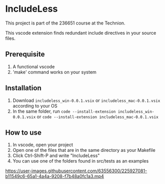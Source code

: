 # IncludeLess

This project is part of the 236651 course at the Technion.

This vscode extension finds redundant include directives in your source files.

## Prerequisite

1. A functional vscode 
2. 'make' command works on your system

## Installation

1. Download `includeless_win-0.0.1.vsix` or `includeless_mac-0.0.1.vsix` according to your OS
2. In the same folder, run `code --install-extension includeless_win-0.0.1.vsix` or `code --install-extension includeless_mac-0.0.1.vsix`

## How to use
1. In vscode, open your project
2. Open one of the files that are in the same directory as your Makefile
3. Click Ctrl-Shift-P and write "IncludeLess"
4. You can use one of the folders found in src/tests as an examples

https://user-images.githubusercontent.com/63556300/225927081-b11549c6-65a1-4a4a-9208-f7b48a0fc1a3.mp4

